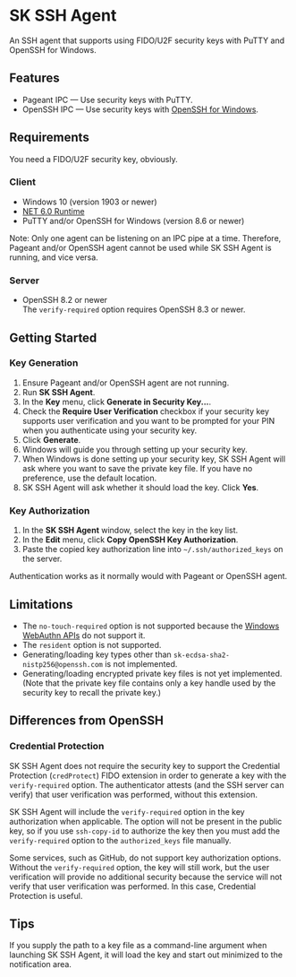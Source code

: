 # SK SSH Agent

An SSH agent that supports using FIDO/U2F security keys with PuTTY and OpenSSH for Windows.

## Features

 * Pageant IPC — Use security keys with PuTTY.
 * OpenSSH IPC — Use security keys with [OpenSSH for Windows](https://docs.microsoft.com/en-us/windows-server/administration/openssh/openssh_overview).

## Requirements

You need a FIDO/U2F security key, obviously.

### Client

 * Windows 10 (version 1903 or newer)
 * [NET 6.0 Runtime](https://dotnet.microsoft.com/en-us/download/dotnet/6.0/runtime?cid=getdotnetcore)
 * PuTTY and/or OpenSSH for Windows (version 8.6 or newer)

Note:  Only one agent can be listening on an IPC pipe at a time.  Therefore, Pageant and/or OpenSSH agent cannot be used while SK SSH Agent is running, and vice versa.

### Server

 * OpenSSH 8.2 or newer \
   The `verify-required` option requires OpenSSH 8.3 or newer.

## Getting Started

### Key Generation

 1. Ensure Pageant and/or OpenSSH agent are not running.
 2. Run **SK SSH Agent**.
 3. In the **Key** menu, click **Generate in Security Key...**.
 4. Check the **Require User Verification** checkbox if your security key supports user verification and you want to be prompted for your PIN when you authenticate using your security key.
 5. Click **Generate**.
 6. Windows will guide you through setting up your security key.
 7. When Windows is done setting up your security key, SK SSH Agent will ask where you want to save the private key file.  If you have no preference, use the default location.
 8. SK SSH Agent will ask whether it should load the key.  Click **Yes**.

### Key Authorization

 1. In the **SK SSH Agent** window, select the key in the key list.
 2. In the **Edit** menu, click **Copy OpenSSH Key Authorization**.
 3. Paste the copied key authorization line into `~/.ssh/authorized_keys` on the server.

Authentication works as it normally would with Pageant or OpenSSH agent.

## Limitations

 * The `no-touch-required` option is not supported because the [Windows WebAuthn APIs](https://docs.microsoft.com/en-us/windows/security/identity-protection/hello-for-business/webauthnapis) do not support it.
 * The `resident` option is not supported.
 * Generating/loading key types other than `sk-ecdsa-sha2-nistp256@openssh.com` is not implemented.
 * Generating/loading encrypted private key files is not yet implemented.  (Note that the private key file contains only a key handle used by the security key to recall the private key.)

## Differences from OpenSSH

### Credential Protection

SK SSH Agent does not require the security key to support the Credential Protection (`credProtect`) FIDO extension in order to generate a key with the `verify-required` option.  The authenticator attests (and the SSH server can verify) that user verification was performed, without this extension.

SK SSH Agent will include the `verify-required` option in the key authorization when applicable.  The option will not be present in the public key, so if you use `ssh-copy-id` to authorize the key then you must add the `verify-required` option to the `authorized_keys` file manually.

Some services, such as GitHub, do not support key authorization options.  Without the `verify-required` option, the key will still work, but the user verification will provide no additional security because the service will not verify that user verification was performed.  In this case, Credential Protection is useful.

## Tips

If you supply the path to a key file as a command-line argument when launching SK SSH Agent, it will load the key and start out minimized to the notification area.
